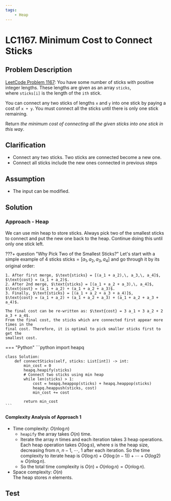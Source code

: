 ```yaml
---
tags:
    - Heap
---
```


# LC1167. Minimum Cost to Connect Sticks

## Problem Description

[LeetCode Problem 1167](https://leetcode.com/problems/minimum-cost-to-connect-sticks/description/):
You have some number of sticks with positive integer lengths. These lengths are given as
an array `sticks`, where `sticks[i]` is the length of the `ith` stick.

You can connect any two sticks of lengths `x` and `y` into one stick by paying a cost of
`x + y`. You must connect all the sticks until there is only one stick remaining.

Return _the minimum cost of connecting all the given sticks into one stick in this way_.

## Clarification

- Connect any two sticks. Two sticks are connected become a new one.
- Connect all sticks include the new ones connected in previous steps

## Assumption

- The input can be modified.

## Solution

### Approach - Heap

We can use min heap to store sticks. Always pick two of the smallest sticks to connect
and put the new one back to the heap. Continue doing this until only one stick left.

???+ question "Why Pick Two of the Smallest Sticks?"
    Let's start with a simple example of 4 sticks
    $\text{sticks} = [a_1,\, a_2,\, a_3,\, a_4]$ and go through it by its original order:

    1. After first merge, $\text{sticks} = [(a_1 + a_2),\, a_3,\, a_4]$,
    $\text{cost} = (a_1 + a_2)$.
    2. After 2nd merge, $\text{sticks} = [(a_1 + a_2 + a_3),\, a_4]$,
    $\text{cost} = (a_1 + a_2) + (a_1 + a_2 + a_3)$.
    3. Finally, $\text{sticks} = [(a_1 + a_2 + a_3 + a_4)]$,
    $\text{cost} = (a_1 + a_2) + (a_1 + a_2 + a_3) + (a_1 + a_2 + a_3 + a_4)$.

    The final cost can be re-written as: $\text{cost} = 3 a_1 + 3 a_2 + 2 a_3 + a_4$.
    From the final cost, the sticks which are connected first appear more times in the
    final cost. Therefore, it is optimal to pick smaller sticks first to get the
    smallest cost.

=== "Python"
    ```python
    import heapq

    class Solution:
        def connectSticks(self, sticks: List[int]) -> int:
            min_cost = 0
            heapq.heapify(sticks)
            # Connect two sticks using min heap
            while len(sticks) > 1:
                cost = heapq.heappop(sticks) + heapq.heappop(sticks)
                heapq.heappush(sticks, cost)
                min_cost += cost

            return min_cost
    ```

#### Complexity Analysis of Approach 1

- Time complexity: $O(n \log n)$  
    - `heapify` the array takes $O(n)$ time.
    - Iterate the array $n$ times and each iteration takes 3 heap operations. Each heap
    operation takes $O(\log s)$, where $s$ is the heap size, decreasing from $n$,
    $n - 1$, $\cdots$, $1$ after each iteration. So the time complexity to iterate heap is
    $O(\log n) + O(\log (n - 1)) + \cdots + O(log 2) \approx O(n \log n)$.
    - So the total time complexity is $O(n) + O(n \log n) = O(n \log n)$.
- Space complexity: $O(n)$  
    The heap stores $n$ elements.

## Test

